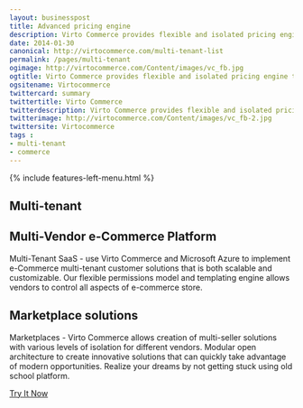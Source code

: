 ```yaml
---
layout: businesspost
title: Advanced pricing engine
description: Virto Commerce provides flexible and isolated pricing engine that can be used to implement any type of pricing logic.
date: 2014-01-30
canonical: http://virtocommerce.com/multi-tenant-list
permalink: /pages/multi-tenant
ogimage: http://virtocommerce.com/Content/images/vc_fb.jpg
ogtitle: Virto Commerce provides flexible and isolated pricing engine that can be used to implement any type of pricing logic
ogsitename: Virtocommerce
twittercard: summary
twittertitle: Virto Commerce
twitterdescription: Virto Commerce provides flexible and isolated pricing engine that can be used to implement any type of pricing logic
twitterimage: http://virtocommerce.com/Content/images/vc_fb-2.jpg
twittersite: Virtocommerce
tags : 
- multi-tenant
- commerce
---
```


<article role="main" class="main">
	<div class="business-features clearfix __responsive">
		{% include features-left-menu.html %}
		<div class="business-cnt">
			<div class="head __features">
				<h1 class="title">Multi-tenant</h1>
			</div>
			<h2 class="sub-title">Multi-Vendor e-Commerce Platform</h2>
			<p class="text">Multi-Tenant SaaS - use Virto Commerce and Microsoft Azure to implement e-Commerce multi-tenant customer solutions that is both scalable and customizable. Our flexible permissions model and templating engine allows vendors to control all aspects of e-commerce store.</p>
			<h2 class="sub-title">Marketplace solutions</h2>
			<p class="text">Marketplaces - Virto Commerce allows creation of multi-seller solutions with various levels of isolation for different vendors. Modular open architecture to create innovative solutions that can quickly take advantage of modern opportunities. Realize your dreams by not getting stuck using old school platform.</p>
			<div class="buttons columns">
				<div class="column">
					<a class="button fill" href="/try-now">Try It Now</a>
				</div>
			</div>
		</div>
	</div>
</article>
